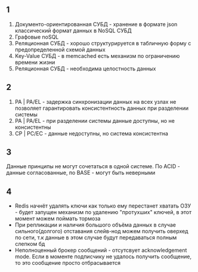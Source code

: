 ## 1
1. Документо-ориентированная СУБД - хранение в формате json классический формат данных в NoSQL СУБД
2. Графовые noSQL
3. Реляционная СУБД - хорошо структурируется в табличную форму с предопределенной схемой данных
4. Key-Value СУБД - в memcached есть механизм по ограничению времени жизни
5. Реляционная СУБД - необходима целостность данных

## 2
1. PA | PA/EL - задержка синхронизации данных на всех узлах не позволяет гарантировать консистентность данных при разделении системы
2. PA | PA/EL - при разделении системы данные доступны, но не консистентны
3. СР | PC/EC - данные недоступны, но система консистентна
## 3
Данные принципы не могут сочетаться в одной системе. По ACID - данные согласованные, по BASE - могут быть неверными

## 4
- Redis начнёт удалять ключи как только ему перестанет хватать ОЗУ - будет запущен механизм по удалению "протухших" ключей, в этот момент можем поймать тормоза
- При репликации и наличия большого объёма данных в случае сильного(долгого) отставания слейв-нод можем получить оверхед по сети, т.к данные в этом случае будут передаваться полным слепком бд
- Неполноценный брокер сообщений - отсутсвует acknowledgement mode. Если в моменте подписчику не удалось получить сообщение, то это сообщение просто отбрасывается
